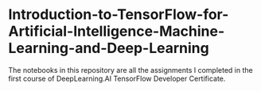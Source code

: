# Introduction-to-TensorFlow-for-Artificial-Intelligence-Machine-Learning-and-Deep-Learning
The notebooks in this repository are all the assignments I completed in the first course of  DeepLearning.AI TensorFlow Developer Certificate.
